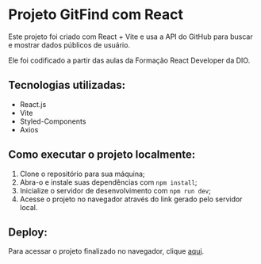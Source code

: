 # Projeto GitFind com React

Este projeto foi criado com React + Vite e usa a API do GitHub para buscar e mostrar dados públicos de usuário.

Ele foi codificado a partir das aulas da Formação React Developer da DIO.


## Tecnologias utilizadas:

- React.js
- Vite
- Styled-Components
- Axios


## Como executar o projeto localmente:

1. Clone o repositório para sua máquina;
2. Abra-o e instale suas dependências com `npm install`;
3. Inicialize o servidor de desenvolvimento com `npm run dev`;
4. Acesse o projeto no navegador através do link gerado pelo servidor local.


## Deploy: 

Para acessar o projeto finalizado no navegador, clique [aqui](https://nataliabrunelli.github.io/gitfind-react/).

